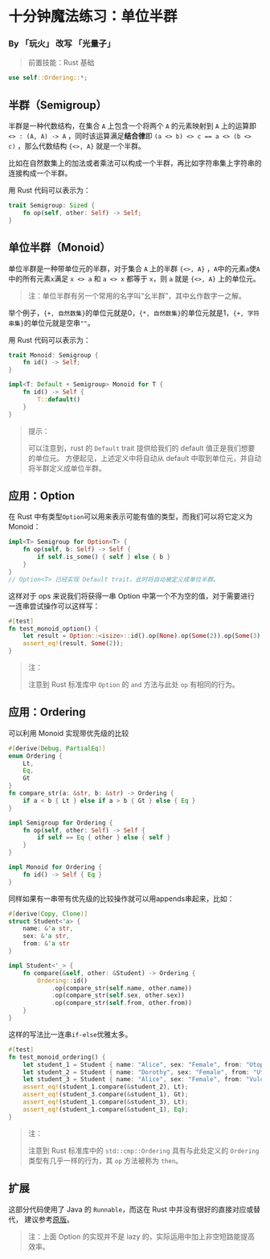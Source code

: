 # 十分钟魔法练习：单位半群

### By 「玩火」 改写 「光量子」

> 前置技能：Rust 基础

```rust
use self::Ordering::*;
```

## 半群（Semigroup）

半群是一种代数结构，在集合 `A` 上包含一个将两个 `A` 的元素映射到 `A` 上的运算即 `<> : (A, A) -> A` ，同时该运算满足**结合律**即 `(a <> b) <> c == a <> (b <> c)` ，那么代数结构 `{<>, A}` 就是一个半群。

比如在自然数集上的加法或者乘法可以构成一个半群，再比如字符串集上字符串的连接构成一个半群。

用 Rust 代码可以表示为：

```rust
trait Semigroup: Sized {
    fn op(self, other: Self) -> Self;
}
```

## 单位半群（Monoid）

单位半群是一种带单位元的半群，对于集合 `A` 上的半群 `{<>, A}` ，`A`中的元素`a`使`A`中的所有元素`x`满足 `x <> a` 和 `a <> x` 都等于 `x`，则 `a` 就是 `{<>, A}` 上的单位元。

> 注：单位半群有另一个常用的名字叫“幺半群”，其中幺作数字一之解。

举个例子，`{+, 自然数集}`的单位元就是0，`{*, 自然数集}`的单位元就是1，`{+, 字符串集}`的单位元就是空串`""`。

用 Rust 代码可以表示为：

```rust
trait Monoid: Semigroup {
    fn id() -> Self;
}

impl<T: Default + Semigroup> Monoid for T {
    fn id() -> Self {
        T::default()
    }
}
```
> 提示：
> 
> 可以注意到，rust 的 `Default` trait 提供给我们的 default 值正是我们想要的单位元。
> 方便起见，上述定义中将自动从 default 中取到单位元，并自动将半群定义成单位半群。

## 应用：Option

在 Rust 中有类型`Option`可以用来表示可能有值的类型，而我们可以将它定义为 Monoid：

```rust
impl<T> Semigroup for Option<T> {
    fn op(self, b: Self) -> Self {
        if self.is_some() { self } else { b }
    }
}
// Option<T> 已经实现 Default trait，此时将自动被定义成单位半群。
```

这样对于 ops 来说我们将获得一串 Option 中第一个不为空的值，对于需要进行一连串尝试操作可以这样写：

```rust
#[test]
fn test_monoid_option() {
    let result = Option::<isize>::id().op(None).op(Some(2)).op(Some(3)).op(None);
    assert_eq!(result, Some(2));
}
```

> 注：
> 
> 注意到 Rust 标准库中 `Option` 的 `and` 方法与此处 `op` 有相同的行为。

## 应用：Ordering

可以利用 Monoid 实现带优先级的比较

```rust
#[derive(Debug, PartialEq)]
enum Ordering {
    Lt,
    Eq,
    Gt
}
fn compare_str(a: &str, b: &str) -> Ordering {
    if a < b { Lt } else if a > b { Gt } else { Eq }
}
```

```rust
impl Semigroup for Ordering {
    fn op(self, other: Self) -> Self {
        if self == Eq { other } else { self }
    }
}

impl Monoid for Ordering {
    fn id() -> Self { Eq }
}
```

同样如果有一串带有优先级的比较操作就可以用appends串起来，比如：

```rust
#[derive(Copy, Clone)]
struct Student<'a> {
    name: &'a str,
    sex: &'a str,
    from: &'a str
}

impl Student<'_> {
    fn compare(&self, other: &Student) -> Ordering {
        Ordering::id()
            .op(compare_str(self.name, other.name))
            .op(compare_str(self.sex, other.sex))
            .op(compare_str(self.from, other.from))
    }
}
```

这样的写法比一连串`if-else`优雅太多。

```rust
#[test]
fn test_monoid_ordering() {
    let student_1 = Student { name: "Alice", sex: "Female", from: "Utopia" };
    let student_2 = Student { name: "Dorothy", sex: "Female", from: "Utopia" };
    let student_3 = Student { name: "Alice", sex: "Female", from: "Vulcan" };
    assert_eq!(student_1.compare(&student_2), Lt);
    assert_eq!(student_3.compare(&student_1), Gt);
    assert_eq!(student_1.compare(&student_3), Lt);
    assert_eq!(student_1.compare(&student_1), Eq);
}
```

> 注：
> 
> 注意到 Rust 标准库中的 `std::cmp::Ordering` 具有与此处定义的 `Ordering` 类型有几乎一样的行为，其 `op` 方法被称为 `then`。

## 扩展

这部分代码使用了 Java 的 `Runnable`，而这在 Rust 中并没有很好的直接对应或替代，
建议参考[原版](https://github.com/goldimax/magic-in-ten-mins/blob/main/doc/Monoid.md#%E6%89%A9%E5%B1%95)。

> 注：上面 Option 的实现并不是 lazy 的，实际运用中加上非空短路能提高效率。
